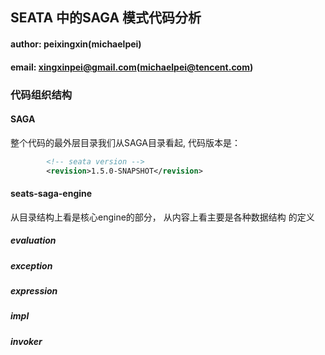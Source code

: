 ## SEATA 中的SAGA 模式代码分析

#### author: peixingxin(michaelpei)

#### email: xingxinpei@gmail.com(michaelpei@tencent.com)



### 代码组织结构

#### SAGA

整个代码的最外层目录我们从SAGA目录看起,  代码版本是： 

```xml
        <!-- seata version -->
        <revision>1.5.0-SNAPSHOT</revision>
```

#### seats-saga-engine

从目录结构上看是核心engine的部分， 从内容上看主要是各种数据结构 的定义

##### evaluation

##### exception

##### expression

##### impl

##### invoker



